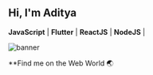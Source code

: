 ## Hi, I'm Aditya 

**JavaScript** | **Flutter** | **ReactJS** | **NodeJS** |

![banner](https://media-exp1.licdn.com/dms/image/C5616AQHSBaIr7z0rxQ/profile-displaybackgroundimage-shrink_350_1400/0?e=1612396800&v=beta&t=57gZIwuCMyi7cObLys9ncchRxgCM7STyKy2bW7UA7Sk)

**Find me on the Web World :earth_asia:
